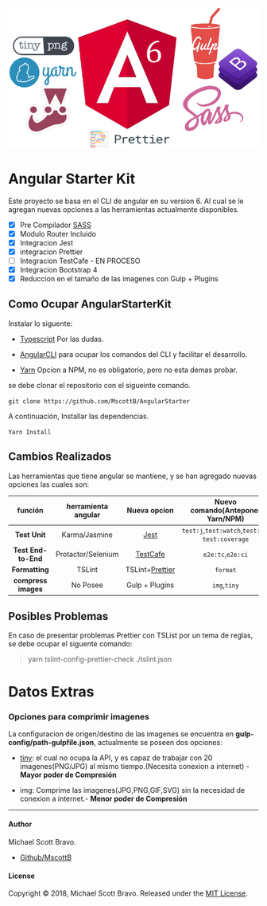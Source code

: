 ![AngularStarterKit](https://github.com/MscottB/AngularStarter/blob/master/src/assets/img/AngularStarterKit.png)

# Angular Starter Kit

Este proyecto se basa en el CLI de angular en su version 6. Al cual se le agregan nuevas opciones a las herramientas actualmente disponibles.

- [x] Pre Compilador [SASS](https://sass-lang.com/)
- [x] Modulo Router Incluido
- [x] Integracion Jest
- [x] integracion Prettier
- [ ] Integracion TestCafe - EN PROCESO
- [x] Integracion Bootstrap 4
- [x] Reduccion en el tamaño de las imagenes con Gulp + Plugins

## Como Ocupar AngularStarterKit

Instalar lo siguente:

* [Typescript](http://www.typescriptlang.org/) Por las dudas.

* [AngularCLI](https://cli.angular.io/) para ocupar los comandos del CLI y facilitar el desarrollo.

* [Yarn](https://yarnpkg.com/) Opcion a NPM, no es obligatorio, pero no esta demas probar.

se debe clonar el repositorio con el sigueinte comando.

`git clone https://github.com/MscottB/AngularStarter`

A continuación, Installar las dependencias.

`Yarn Install`

## Cambios Realizados

Las herramientas que tiene angular se mantiene, y se han agregado nuevas opciones las cuales son:

|       función       | herramienta angular |                    Nueva opcion                    |        Nuevo comando(Anteponer Yarn/NPM)         |
| :---: | :---: | :---: | :---: |
|    **Test Unit**    |    Karma/Jasmine    |      [Jest](https://facebook.github.io/jest/)      | `test:j`,`test:watch`,`test:ci`, `test:coverage` |
| **Test End-to-End** | Protactor/Selenium  | [TestCafe](https://devexpress.github.io/testcafe/) |                `e2e:tc`,`e2e:ci`                 |
|   **Formatting**    |       TSLint        |      TSLint+[Prettier](https://prettier.io/)       |                     `format`                     |
|**compress images** | No Posee | Gulp + Plugins | `img`,`tiny` |

## Posibles Problemas

En caso de presentar problemas Prettier con TSList por un tema de reglas, se debe ocupar el siguente comando:

> yarn tslint-config-prettier-check ./tslint.json

# Datos Extras

### Opciones para comprimir imagenes

La configuracion de origen/destino de las imagenes se encuentra en **gulp-config/path-gulpfile.json**, actualmente se poseen dos opciones:

- [tiny](https://tinypng.com/): el cual no ocupa la API, y es capaz de trabajar con 20 imagenes(PNG/JPG) al mismo tiempo.(Necesita conexion a internet) - **Mayor poder de Compresión** 

- img: Comprime las imagenes(JPG,PNG,GIF,SVG) sin la necesidad de conexion a internet.- **Menor poder de Compresión**

--------------------------------------
#### Author

Michael Scott Bravo.

- [Github/MscottB](https://github.com/MscottB)
#### License

Copyright © 2018, Michael Scott Bravo. Released under the [MIT License](https://github.com/MscottB/AngularStarter/blob/master/LICENSE).